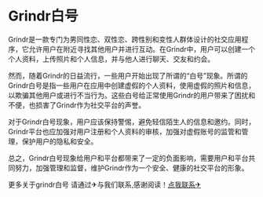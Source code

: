 # Grindr白号

Grindr是一款专门为男同性恋、双性恋、跨性别和变性人群体设计的社交应用程序，它允许用户在附近寻找其他用户并进行互动。在Grindr中，用户可以创建一个个人资料，上传照片和个人信息，并与他人进行聊天、交友和约会。

然而，随着Grindr的日益流行，一些用户开始出现了所谓的“白号”现象。所谓的Grindr白号是指一些用户在应用中创建虚假的个人资料，使用虚假的照片和信息，以欺骗其他用户或进行不当行为。这些白号给正常使用Grindr的用户带来了困扰和不便，也损害了Grindr作为社交平台的声誉。

对于Grindr白号现象，用户应该保持警惕，避免轻信陌生人的信息和邀约。同时，Grindr平台也应加强对用户注册和个人资料的审核，加强对虚假账号的监管和管理，保护用户的隐私和安全。

总之，Grindr白号现象给用户和平台都带来了一定的负面影响，需要用户和平台共同努力，加强管理和监督，维护Grindr作为一个安全、健康的社交平台的形象。

更多关于grindr白号 请通过✈与我们联系,感谢阅读！[点我联系✈](https://web.G208.com)